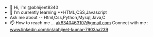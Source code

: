 - 👋 Hi, I’m @abhijeet8340
- 🌱 I’m currently learning **HTML,CSS,Javascript
- Ask me about -- Html,Css,Python,Mysql,Java,C
- 📫 How to reach me ... ak8340463107@gmail.com
Connect with me : www.linkedin.com/in/abhijeet-kumar-7903aa239
<!---
abhijeet8340/abhijeet8340 is a ✨ special ✨ repository because its `README.md` (this file) appears on your GitHub profile.
You can click the Preview link to take a look at your changes.
--->
